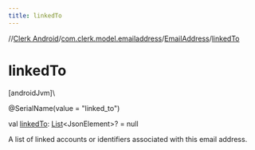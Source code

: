 ```yaml
---
title: linkedTo
---
```

//[Clerk Android](../../../index.html)/[com.clerk.model.emailaddress](../index.html)/[EmailAddress](index.html)/[linkedTo](linked-to.html)



# linkedTo



[androidJvm]\




@SerialName(value = &quot;linked_to&quot;)



val [linkedTo](linked-to.html): [List](https://kotlinlang.org/api/latest/jvm/stdlib/kotlin-stdlib/kotlin.collections/-list/index.html)&lt;JsonElement&gt;? = null



A list of linked accounts or identifiers associated with this email address.




